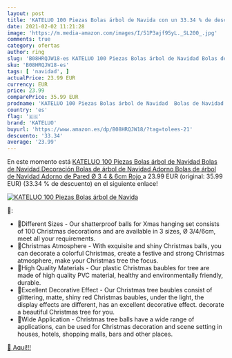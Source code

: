 ```yaml
---
layout: post
title: 'KATELUO 100 Piezas Bolas árbol de Navida con un 33.34 % de descuento'
date: 2021-02-02 11:21:28
image: 'https://m.media-amazon.com/images/I/51P3ajf95yL._SL200_.jpg'
comments: true
category: ofertas
author: ring
slug: 'B08HRQJW18-es KATELUO 100 Piezas Bolas árbol de Navidad Bolas de Navidad...'
sku: 'B08HRQJW18-es'
tags: [ 'navidad', ]
actualPrice: 23.99 EUR
currency: EUR
price: 23.99
comparePrice: 35.99 EUR
prodname: 'KATELUO 100 Piezas Bolas árbol de Navidad  Bolas de Navidad Decoración  Bolas de árbol de Navidad Adorno  Bolas de árbol de Navidad Adorno de Pared  Ø 3  4 & 6cm  Rojo '
country: 'es'
flag: '🇪🇸'
brand: 'KATELUO'
buyurl: 'https://www.amazon.es/dp/B08HRQJW18/?tag=tolees-21'
descuento: '33.34'
average: '23.99'
---
```


En este momento está [KATELUO 100 Piezas Bolas árbol de Navidad  Bolas de Navidad Decoración  Bolas de árbol de Navidad Adorno  Bolas de árbol de Navidad Adorno de Pared  Ø 3  4 & 6cm  Rojo ](https://www.amazon.es/dp/B08HRQJW18/?tag=tolees-21) a 23.99 EUR (original: 35.99 EUR) (33.34 %  de descuento) en el siguiente enlace!

[![KATELUO 100 Piezas Bolas árbol de Navida](https://m.media-amazon.com/images/I/51P3ajf95yL._SL200_.jpg)](https://www.amazon.es/dp/B08HRQJW18/?tag=tolees-21)

🔎:

- 💝Different Sizes - Our shatterproof balls for Xmas hanging set consists of 100 Christmas decorations and are available in 3 sizes, Ø 3/4/6cm, meet all your requirements.
- 💝Christmas Atmosphere - With exquisite and shiny Christmas balls, you can decorate a colorful Christmas, create a festive and strong Christmas atmosphere, make your Christmas tree the focus.
- 💝High Quality Materials - Our plastic Christmas baubles for tree are made of high quality PVC material, healthy and environmentally friendly, durable.
- 💝Excellent Decorative Effect - Our Christmas tree baubles consist of glittering, matte, shiny red Christmas baubles, under the light, the display effects are different, has an excellent decorative effect. decorate a beautiful Christmas tree for you.
- 💝Wide Application - Christmas tree balls have a wide range of applications, can be used for Christmas decoration and scene setting in houses, hotels, shopping malls, bars and other places.

[🛒 Aquí!!!](https://www.amazon.es/dp/B08HRQJW18/?tag=tolees-21)
